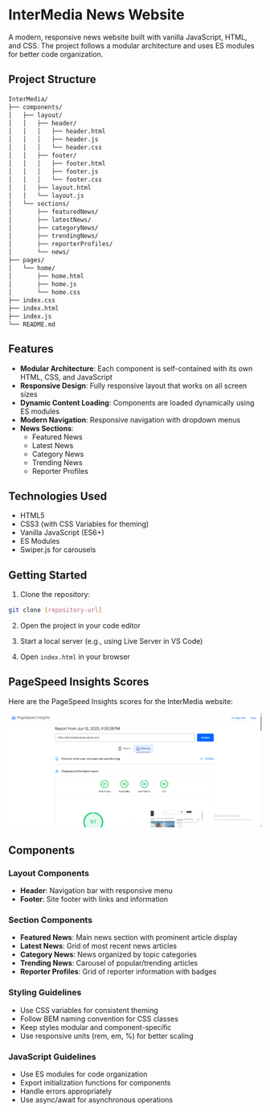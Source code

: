 # InterMedia News Website

A modern, responsive news website built with vanilla JavaScript, HTML, and CSS. The project follows a modular architecture and uses ES modules for better code organization.

## Project Structure

```
InterMedia/
├── components/
│   ├── layout/
│   │   ├── header/
│   │   │   ├── header.html
│   │   │   ├── header.js
│   │   │   └── header.css
│   │   ├── footer/
│   │   │   ├── footer.html
│   │   │   ├── footer.js
│   │   │   └── footer.css
│   │   ├── layout.html
│   │   └── layout.js
│   └── sections/
│       ├── featuredNews/
│       ├── latestNews/
│       ├── categoryNews/
│       ├── trendingNews/
│       ├── reporterProfiles/
│       └── news/
├── pages/
│   └── home/
│       ├── home.html
│       ├── home.js
│       └── home.css
├── index.css
├── index.html
├── index.js
└── README.md
```

## Features

- **Modular Architecture**: Each component is self-contained with its own HTML, CSS, and JavaScript
- **Responsive Design**: Fully responsive layout that works on all screen sizes
- **Dynamic Content Loading**: Components are loaded dynamically using ES modules
- **Modern Navigation**: Responsive navigation with dropdown menus
- **News Sections**:
  - Featured News
  - Latest News
  - Category News
  - Trending News
  - Reporter Profiles

## Technologies Used

- HTML5
- CSS3 (with CSS Variables for theming)
- Vanilla JavaScript (ES6+)
- ES Modules
- Swiper.js for carousels

## Getting Started

1. Clone the repository:
```bash
git clone [repository-url]
```

2. Open the project in your code editor

3. Start a local server (e.g., using Live Server in VS Code)

4. Open `index.html` in your browser


## PageSpeed Insights Scores

Here are the PageSpeed Insights scores for the InterMedia website:

![PageSpeed Insights Score](assets/pagespeedInsights.png)


## Components

### Layout Components
- **Header**: Navigation bar with responsive menu
- **Footer**: Site footer with links and information

### Section Components
- **Featured News**: Main news section with prominent article display
- **Latest News**: Grid of most recent news articles
- **Category News**: News organized by topic categories
- **Trending News**: Carousel of popular/trending articles
- **Reporter Profiles**: Grid of reporter information with badges

### Styling Guidelines

- Use CSS variables for consistent theming
- Follow BEM naming convention for CSS classes
- Keep styles modular and component-specific
- Use responsive units (rem, em, %) for better scaling

### JavaScript Guidelines

- Use ES modules for code organization
- Export initialization functions for components
- Handle errors appropriately
- Use async/await for asynchronous operations

